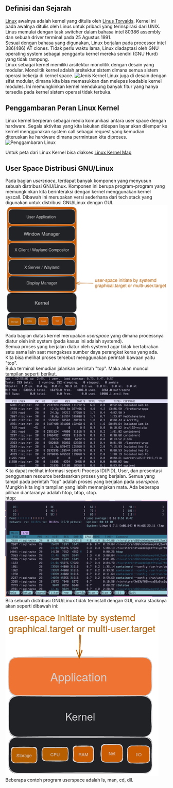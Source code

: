 ## Definisi dan Sejarah
[Linux](https://en.wikipedia.org/wiki/Linux_kernel/) awalnya adalah kernel yang ditulis oleh [Linus Torvalds](https://en.wikipedia.org/wiki/Linus_Torvalds).
Kernel ini pada awalnya ditulis oleh Linus untuk pribadi yang terinspirasi dari UNIX. Linus memulai dengan task switcher dalam bahasa intel 80386 assembly dan sebuah driver terminal pada 25 Agustus 1991.\
Sesuai dengan bahasa yang digunakan, Linux berjalan pada processor intel 386(486) AT clones.
Tidak perlu waktu lama, Linux diadaptasi oleh GNU operating system sebagai penggantu kernel mereka sendiri (GNU Hurd) yang tidak rampung.\
Linux sebagai kernel memiliki arsitektur monolitik dengan desain yang modular. Monolitik kernel adalah arsitektur sistem dimana semua sistem operasi bekerja di kernel space.
![Jenis Kernel](https://upload.wikimedia.org/wikipedia/commons/d/d0/OS-structure2.svg)
Linux juga di desain dengan sifat modular, dimana kita bisa memasukkan dan melepas loadable kernel modules. Ini memungkinkan kernel mendukung banyak fitur yang hanya tersedia pada kernel sistem operasi tidak terbuka.

## Penggambaran Peran Linux Kernel
Linux kernel berperan sebagai media komunikasi antara user space dengan hardware. Segala aktivitas yang kita lakukan didepan layar akan dilempar ke kernel menggunakan system call sebagai request yang kemudian diteruskan ke hardware dimana permintaan kita diproses.
![Penggambaran Linux](https://upload.wikimedia.org/wikipedia/commons/3/3a/Linux_kernel_ubiquity.svg)

Untuk peta dari Linux Kernel bisa diakses [Linux Kernel Map](https://makelinux.github.io/kernel/map/)


## User Space Distribusi GNU/Linux
Pada bagian _userspace_, terdapat banyak komponen yang menyusun sebuah distribusi GNU/Linux. Komponen ini berupa program-program yang memungkinkan kita berinteraksi dengan kernel menggunakan kernel syscall. Dibawah ini merupakan versi sederhana dari tech stack yang digunakan untuk distribusi GNU/Linux dengan GUI.
![komponen-penyusun.png](komponen-penyusun.png)
Pada bagian diatas kernel merupakan _userspace_ yang dimana processnya diatur oleh init system (pada kasus ini adalah systemd).\
Semua proses yang berjalan diatur oleh systemd agar tidak bertabrakan satu sama lain saat mengakses sumber daya perangkat keras yang ada.\
Kita bisa melihat proses tersebut menggunakan perintah bawaan yaitu "top".\
Buka terminal kemudian jalankan perintah "top". Maka akan muncul tampilan seperti berikut.
![top.png](top.png)
Kita dapat melihat informasi seperti Process ID(PID), User, dan presentasi penggunaan resource berdasarkan proses yang berjalan. Semua yang tampil pada perintah "top" adalah proses yang berjalan pada _userspace_.\
Mungkin kita ingin tampilan yang lebih memanjakan mata. Ada beberapa pilihan diantaranya adalah htop, btop, ctop.\
htop:
![htop.png](htop.png)
Bila sebuah distribusi GNU/Linux tidak terinstall dengan GUI, maka stacknya akan seperti dibawah ini:
![userspace](userspace.png)\
Beberapa contoh program userspace adalah ls, man, cd, dll.

